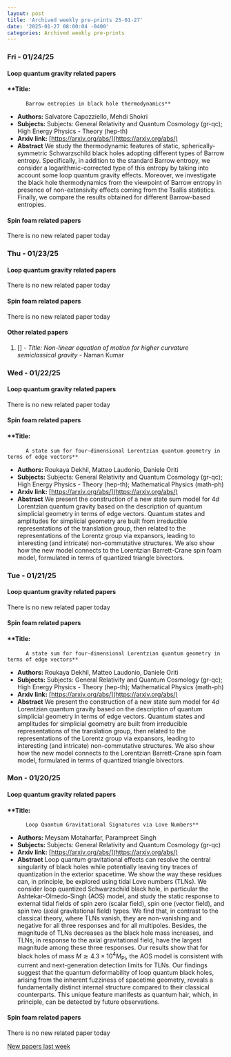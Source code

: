 ```yaml
---
layout: post
title: 'Archived weekly pre-prints 25-01-27'
date: '2025-01-27 08:00:04 -0400'
categories: Archived weekly pre-prints
---
```



### Fri - 01/24/25

#### Loop quantum gravity related papers

#### **Title:
          Barrow entropies in black hole thermodynamics**
 - **Authors:** Salvatore Capozziello, Mehdi Shokri
 - **Subjects:** Subjects:
General Relativity and Quantum Cosmology (gr-qc); High Energy Physics - Theory (hep-th)
 - **Arxiv link:** [https://arxiv.org/abs/](https://arxiv.org/abs/)
 - **Abstract**
 We study the thermodynamic features of static, spherically-symmetric Schwarzschild black holes adopting different types of Barrow entropy. Specifically, in addition to the standard Barrow entropy, we consider a logarithmic-corrected type of this entropy by taking into account some loop quantum gravity effects. Moreover, we investigate the black hole thermodynamics from the viewpoint of Barrow entropy in presence of non-extensivity effects coming from the Tsallis statistics. Finally, we compare the results obtained for different Barrow-based entropies. 

#### Spin foam related papers

There is no new related paper today 

### Thu - 01/23/25

#### Loop quantum gravity related papers

There is no new related paper today 

#### Spin foam related papers

There is no new related paper today 



#### Other related papers

1. [[]](https://arxiv.org/abs/) - *Title:
          Non-linear equation of motion for higher curvature semiclassical gravity* - Naman Kumar



### Wed - 01/22/25

#### Loop quantum gravity related papers

There is no new related paper today 

#### Spin foam related papers

#### **Title:
          A state sum for four-dimensional Lorentzian quantum geometry in terms of edge vectors**
 - **Authors:** Roukaya Dekhil, Matteo Laudonio, Daniele Oriti
 - **Subjects:** Subjects:
General Relativity and Quantum Cosmology (gr-qc); High Energy Physics - Theory (hep-th); Mathematical Physics (math-ph)
 - **Arxiv link:** [https://arxiv.org/abs/](https://arxiv.org/abs/)
 - **Abstract**
 We present the construction of a new state sum model for $4d$ Lorentzian quantum gravity based on the description of quantum simplicial geometry in terms of edge vectors. Quantum states and amplitudes for simplicial geometry are built from irreducible representations of the translation group, then related to the representations of the Lorentz group via expansors, leading to interesting (and intricate) non-commutative structures. We also show how the new model connects to the Lorentzian Barrett-Crane spin foam model, formulated in terms of quantized triangle bivectors. 

### Tue - 01/21/25

#### Loop quantum gravity related papers

There is no new related paper today 

#### Spin foam related papers

#### **Title:
          A state sum for four-dimensional Lorentzian quantum geometry in terms of edge vectors**
 - **Authors:** Roukaya Dekhil, Matteo Laudonio, Daniele Oriti
 - **Subjects:** Subjects:
General Relativity and Quantum Cosmology (gr-qc); High Energy Physics - Theory (hep-th); Mathematical Physics (math-ph)
 - **Arxiv link:** [https://arxiv.org/abs/](https://arxiv.org/abs/)
 - **Abstract**
 We present the construction of a new state sum model for $4d$ Lorentzian quantum gravity based on the description of quantum simplicial geometry in terms of edge vectors. Quantum states and amplitudes for simplicial geometry are built from irreducible representations of the translation group, then related to the representations of the Lorentz group via expansors, leading to interesting (and intricate) non-commutative structures. We also show how the new model connects to the Lorentzian Barrett-Crane spin foam model, formulated in terms of quantized triangle bivectors. 

### Mon - 01/20/25

#### Loop quantum gravity related papers

#### **Title:
          Loop Quantum Gravitational Signatures via Love Numbers**
 - **Authors:** Meysam Motaharfar, Parampreet Singh
 - **Subjects:** Subjects:
General Relativity and Quantum Cosmology (gr-qc)
 - **Arxiv link:** [https://arxiv.org/abs/](https://arxiv.org/abs/)
 - **Abstract**
 Loop quantum gravitational effects can resolve the central singularity of black holes while potentially leaving tiny traces of quantization in the exterior spacetime. We show the way these residues can, in principle, be explored using tidal Love numbers (TLNs). We consider loop quantized Schwarzschild black hole, in particular the Ashtekar-Olmedo-Singh (AOS) model, and study the static response to external tidal fields of spin zero (scalar field), spin one (vector field), and spin two (axial gravitational field) types. We find that, in contrast to the classical theory, where TLNs vanish, they are non-vanishing and negative for all three responses and for all multipoles. Besides, the magnitude of TLNs decreases as the black hole mass increases, and TLNs, in response to the axial gravitational field, have the largest magnitude among these three responses. Our results show that for black holes of mass $M \gtrsim 4.3 \times 10^{4} M_{\textrm{Pl}}$, the AOS model is consistent with current and next-generation detection limits for TLNs. Our findings suggest that the quantum deformability of loop quantum black holes, arising from the inherent fuzziness of spacetime geometry, reveals a fundamentally distinct internal structure compared to their classical counterparts. This unique feature manifests as quantum hair, which, in principle, can be detected by future observations. 

#### Spin foam related papers

There is no new related paper today 




[New papers last week]({{site.url}}/archived/weekly/pre-prints/2025/01/20/archived_weekly_papers.html)